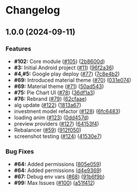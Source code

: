# Changelog

## 1.0.0 (2024-09-11)


### Features

* **#102:** Core module ([#105](https://github.com/JanJarosDev/equi/issues/105)) ([2b8600d](https://github.com/JanJarosDev/equi/commit/2b8600ddcc7da218a9e4315271772ce2d66a9923))
* **#3:** Initial Android project ([#11](https://github.com/JanJarosDev/equi/issues/11)) ([96f2a36](https://github.com/JanJarosDev/equi/commit/96f2a36b46829ac0903e4279faaba850583382ca))
* **#4,#5:** Google play deploy ([#77](https://github.com/JanJarosDev/equi/issues/77)) ([7c8e4b2](https://github.com/JanJarosDev/equi/commit/7c8e4b2dfa705d1e7777142f0930c0e3ebb8b655))
* **#69:** Introduced material theme ([#70](https://github.com/JanJarosDev/equi/issues/70)) ([031e074](https://github.com/JanJarosDev/equi/commit/031e074e7a539e56d682c057753b5db8ab876964))
* **#69:** Material theme ([#71](https://github.com/JanJarosDev/equi/issues/71)) ([50ad543](https://github.com/JanJarosDev/equi/commit/50ad5434796693d490d7f6057d0f06fc220eb554))
* **#75:** Pie Chart UI ([#78](https://github.com/JanJarosDev/equi/issues/78)) ([36df1a3](https://github.com/JanJarosDev/equi/commit/36df1a36996be932eef899c6a55a1737bc175a97))
* **#76:** Rebrand ([#79](https://github.com/JanJarosDev/equi/issues/79)) ([62cfaae](https://github.com/JanJarosDev/equi/commit/62cfaaee91ace097156f78cf9e3db3140bebd835))
* alg update ([#122](https://github.com/JanJarosDev/equi/issues/122)) ([1813a67](https://github.com/JanJarosDev/equi/commit/1813a67db17889fe54cd867135908f0cc3dde32b))
* investment model refactor ([#128](https://github.com/JanJarosDev/equi/issues/128)) ([6fc6483](https://github.com/JanJarosDev/equi/commit/6fc648344c3dda20437ee2d258c23bcc99632e9f))
* loading anim ([#123](https://github.com/JanJarosDev/equi/issues/123)) ([0dd457d](https://github.com/JanJarosDev/equi/commit/0dd457dfa5dd31caef15221cc30bfe213b30d5f4))
* preview providers ([#127](https://github.com/JanJarosDev/equi/issues/127)) ([64153f4](https://github.com/JanJarosDev/equi/commit/64153f442a0fad256aba236836c01e35f9a6a1e5))
* Rebalancer ([#59](https://github.com/JanJarosDev/equi/issues/59)) ([912f050](https://github.com/JanJarosDev/equi/commit/912f050c6ef927fe9a400794b34482e42bef72a6))
* screenshot testing ([#124](https://github.com/JanJarosDev/equi/issues/124)) ([41530e7](https://github.com/JanJarosDev/equi/commit/41530e73f6d64e085e3ee7776dd73e98f38988ac))


### Bug Fixes

* **#64:** Added permissions ([805e059](https://github.com/JanJarosDev/equi/commit/805e059a1ea596b4dd60294c7de911a97c41ada9))
* **#64:** Added permissions ([d4e9369](https://github.com/JanJarosDev/equi/commit/d4e9369b67f8b8674d953ab7be382af47abafba5))
* **#67:** Debug env vars ([#68](https://github.com/JanJarosDev/equi/issues/68)) ([91b6f9b](https://github.com/JanJarosDev/equi/commit/91b6f9b1c42f90dde7e84494558803d4936a421f))
* **#99:** Max Issues ([#100](https://github.com/JanJarosDev/equi/issues/100)) ([a51f412](https://github.com/JanJarosDev/equi/commit/a51f412462423f195d108c6330e4abbaa027507a))
